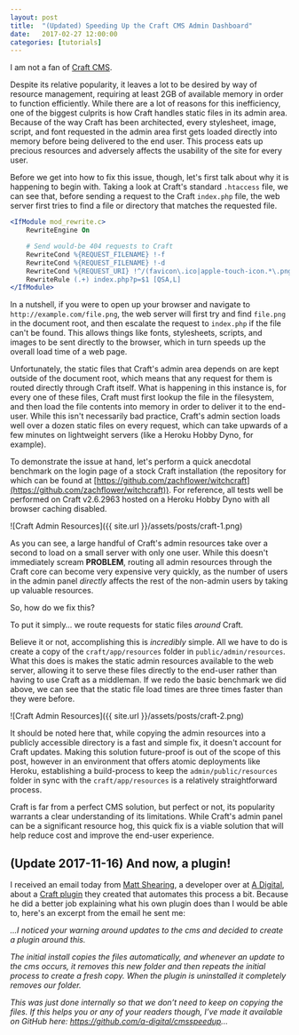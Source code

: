 ```yaml
---
layout: post
title:  "(Updated) Speeding Up the Craft CMS Admin Dashboard"
date:   2017-02-27 12:00:00
categories: [tutorials]
---
```

I am not a fan of [Craft CMS](http://craftcms.com).

Despite its relative popularity, it leaves a lot to be desired by way of resource management, requiring at least 2GB of available memory in order to function efficiently. While there are a lot of reasons for this inefficiency, one of the biggest culprits is how Craft handles static files in its admin area. Because of the way Craft has been architected, every stylesheet, image, script, and font requested in the admin area first gets loaded directly into memory before being delivered to the end user. This process eats up precious resources and adversely affects the usability of the site for every user.

Before we get into how to fix this issue, though, let's first talk about why it is happening to begin with. Taking a look at Craft's standard `.htaccess` file, we can see that, before sending a request to the Craft `index.php` file, the web server first tries to find a file or directory that matches the requested file.

```apache
<IfModule mod_rewrite.c>
	RewriteEngine On

	# Send would-be 404 requests to Craft
	RewriteCond %{REQUEST_FILENAME} !-f
	RewriteCond %{REQUEST_FILENAME} !-d
	RewriteCond %{REQUEST_URI} !^/(favicon\.ico|apple-touch-icon.*\.png)$ [NC]
	RewriteRule (.+) index.php?p=$1 [QSA,L]
</IfModule>
```

In a nutshell, if you were to open up your browser and navigate to `http://example.com/file.png`, the web server will first try and find `file.png` in the document root, and then escalate the request to `index.php` if the file can't be found. This allows things like fonts, stylesheets, scripts, and images to be sent directly to the browser, which in turn speeds up the overall load time of a web page.

Unfortunately, the static files that Craft's admin area depends on are kept outside of the document root, which means that any request for them is routed directly through Craft itself. What is happening in this instance is, for every one of these files, Craft must first lookup the file in the filesystem, and then load the file contents into memory in order to deliver it to the end-user. While this isn't necessarily bad practice, Craft's admin section loads well over a dozen static files on every request, which can take upwards of a few minutes on lightweight servers (like a Heroku Hobby Dyno, for example).

To demonstrate the issue at hand, let's perform a quick anecdotal benchmark on the login page of a stock Craft installation (the repository for which can be found at [https://github.com/zachflower/witchcraft](https://github.com/zachflower/witchcraft)). For reference, all tests well be performed on Craft v2.6.2963 hosted on a Heroku Hobby Dyno with all browser caching disabled.


![Craft Admin Resources]({{ site.url }}/assets/posts/craft-1.png)

As you can see, a large handful of Craft's admin resources take over a second to load on a small server with only one user. While this doesn't immediately scream **PROBLEM**, routing all admin resources through the Craft core can become very expensive very quickly, as the number of users in the admin panel *directly* affects the rest of the non-admin users by taking up valuable resources.

So, how do we fix this?

To put it simply… we route requests for static files *around* Craft.

Believe it or not, accomplishing this is *incredibly* simple. All we have to do is create a copy of the `craft/app/resources` folder in `public/admin/resources`. What this does is makes the static admin resources available to the web server, allowing it to serve these files directly to the end-user rather than having to use Craft as a middleman. If we redo the basic benchmark we did above, we can see that the static file load times are three times faster than they were before.


![Craft Admin Resources]({{ site.url }}/assets/posts/craft-2.png)

It should be noted here that, while copying the admin resources into a publicly accessible directory is a fast and simple fix, it doesn't account for Craft updates. Making this solution future-proof is out of the scope of this post, however in an environment that offers atomic deployments like Heroku, establishing a build-process to keep the `admin/public/resources` folder in sync with the `craft/app/resources` is a relatively straightforward process.

Craft is far from a perfect CMS solution, but perfect or not, its popularity warrants a clear understanding of its limitations. While Craft's admin panel can be a significant resource hog, this quick fix is a viable solution that will help reduce cost and improve the end-user experience.

## (Update 2017-11-16) And now, a plugin!

I received an email today from [Matt Shearing](https://github.com/matt-adigital), a developer over at [A Digital](http://www.adigital.co.uk), about a [Craft plugin](https://github.com/a-digital/cmsspeedup) they created that automates this process a bit. Because he did a better job explaining what his own plugin does than I would be able to, here's an excerpt from the email he sent me:

_...I noticed your warning around updates to the cms and decided to create a plugin around this._

_The initial install copies the files automatically, and whenever an update to the cms occurs, it removes this new folder and then repeats the initial process to create a fresh copy. When the plugin is uninstalled it completely removes our folder._

_This was just done internally so that we don’t need to keep on copying the files. If this helps you or any of your readers though, I’ve made it available on GitHub here: https://github.com/a-digital/cmsspeedup..._
